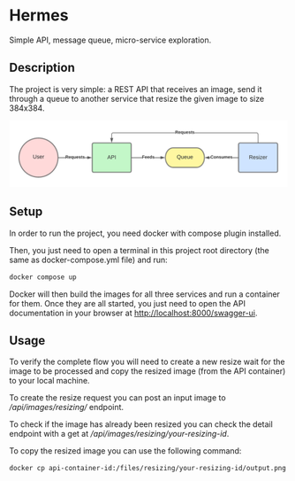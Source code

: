 # Hermes

Simple API, message queue, micro-service exploration.

## Description

The project is very simple: a REST API that receives an image, send it through a queue to another service that resize the given image to size 384x384.

![Arch-v1](static/arch-v1.png?raw=true)

## Setup

In order to run the project, you need docker with compose plugin installed.

Then, you just need to open a terminal in this project root directory (the same as docker-compose.yml file) and run:

```sh
docker compose up
```

Docker will then build the images for all three services and run a container for them. Once they are all started, you just need to open the API documentation in your browser at [http://localhost:8000/swagger-ui](http://localhost:8000/swagger-ui/).

## Usage

To verify the complete flow you will need to create a new resize wait for the image to be processed and copy the resized image (from the API container) to your local machine.

To create the resize request you can post an input image to */api/images/resizing/* endpoint.

To check if the image has already been resized you can check the detail endpoint with a get at */api/images/resizing/your-resizing-id*.

To copy the resized image you can use the following command:

```sh
docker cp api-container-id:/files/resizing/your-resizing-id/output.png ./
```
